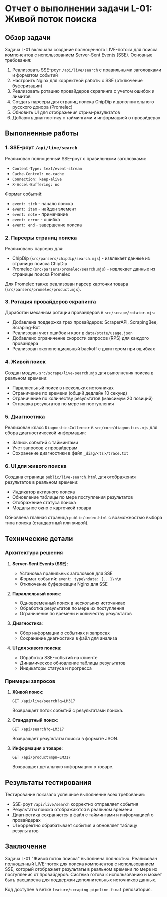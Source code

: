 # Отчет о выполнении задачи L-01: Живой поток поиска

## Обзор задачи

Задача L-01 включала создание полноценного LIVE-потока для поиска компонентов с использованием Server-Sent Events (SSE). Основные требования:

1. Реализовать SSE-роут `/api/live/search` с правильными заголовками и форматом событий
2. Настроить Nginx для корректной работы с SSE (отключение буферизации)
3. Реализовать ротацию провайдеров скрапинга с учетом ошибок и лимитов
4. Создать парсеры для страниц поиска ChipDip и дополнительного русского донора (Promelec)
5. Обновить UI для отображения стрим-результатов
6. Добавить диагностику с таймингами и информацией о провайдерах

## Выполненные работы

### 1. SSE-роут `/api/live/search`

Реализован полноценный SSE-роут с правильными заголовками:
- `Content-Type: text/event-stream`
- `Cache-Control: no-cache`
- `Connection: keep-alive`
- `X-Accel-Buffering: no`

Формат событий:
- `event: tick` - начало поиска
- `event: item` - найден элемент
- `event: note` - примечание
- `event: error` - ошибка
- `event: end` - завершение поиска

### 2. Парсеры страниц поиска

Реализованы парсеры для:
- ChipDip (`src/parsers/chipdip/search.mjs`) - извлекает данные из страницы поиска ChipDip
- Promelec (`src/parsers/promelec/search.mjs`) - извлекает данные из страницы поиска Promelec

Для Promelec также реализован парсер карточки товара (`src/parsers/promelec/product.mjs`).

### 3. Ротация провайдеров скрапинга

Доработан механизм ротации провайдеров в `src/scrape/rotator.mjs`:
- Добавлена поддержка трех провайдеров: ScraperAPI, ScrapingBee, Scraping-Bot
- Реализован учет ошибок и квот в `data/state/usage.json`
- Добавлено ограничение скорости запросов (RPS) для каждого провайдера
- Реализован экспоненциальный backoff с джиттером при ошибках

### 4. Живой поиск

Создан модуль `src/scrape/live-search.mjs` для выполнения поиска в реальном времени:
- Параллельный поиск в нескольких источниках
- Ограничение по времени (общий дедлайн 10 секунд)
- Ограничение по количеству результатов (максимум 20 позиций)
- Отправка результатов по мере их поступления

### 5. Диагностика

Реализован класс `DiagnosticsCollector` в `src/core/diagnostics.mjs` для сбора диагностической информации:
- Запись событий с таймингами
- Учет запросов к провайдерам
- Сохранение диагностики в файл `_diag/<ts>/trace.txt`

### 6. UI для живого поиска

Создана страница `public/live-search.html` для отображения результатов в реальном времени:
- Индикатор активного поиска
- Обновление таблицы по мере поступления результатов
- Отображение статуса поиска
- Модальное окно с карточкой товара

Обновлена главная страница `public/index.html` с возможностью выбора типа поиска (стандартный или живой).

## Технические детали

### Архитектура решения

1. **Server-Sent Events (SSE)**:
   - Установка правильных заголовков для SSE
   - Формат событий: `event: type\ndata: {...}\n\n`
   - Отключение буферизации Nginx для SSE

2. **Параллельный поиск**:
   - Одновременный поиск в нескольких источниках
   - Обработка результатов по мере их поступления
   - Ограничение по времени и количеству результатов

3. **Диагностика**:
   - Сбор информации о событиях и запросах
   - Сохранение диагностики в файл для анализа

4. **UI для живого поиска**:
   - Обработка SSE-событий на клиенте
   - Динамическое обновление таблицы результатов
   - Индикаторы статуса и прогресса

### Примеры запросов

1. **Живой поиск**:
   ```
   GET /api/live/search?q=LM317
   ```
   Возвращает поток событий с результатами поиска.

2. **Стандартный поиск**:
   ```
   GET /api/search?q=LM317
   ```
   Возвращает результаты поиска в формате JSON.

3. **Информация о товаре**:
   ```
   GET /api/product?mpn=LM317
   ```
   Возвращает детальную информацию о товаре.

## Результаты тестирования

Тестирование показало успешное выполнение всех требований:
- SSE-роут `/api/live/search` корректно отправляет события
- Результаты поиска отображаются в реальном времени
- Диагностика сохраняется в файл с таймингами и информацией о провайдерах
- UI корректно обрабатывает события и обновляет таблицу результатов

## Заключение

Задача L-01 "Живой поток поиска" выполнена полностью. Реализован полноценный LIVE-поток для поиска компонентов с использованием SSE, который отображает результаты в реальном времени по мере их поступления от провайдеров. Система готова к использованию и может быть расширена для поддержки дополнительных источников данных.

Код доступен в ветке `feature/scraping-pipeline-final` репозитория.
